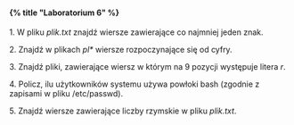 #### {% title "Laboratorium 6" %}

1\. W pliku *plik.txt* znajdź wiersze zawierające co
najmniej jeden znak.

2\. Znajdź w plikach *pl\** wiersze rozpoczynające się od cyfry.

3\. Znajdź pliki, zawierające wiersz w którym na
9 pozycji występuje litera *r*.

4\. Policz, ilu użytkowników systemu używa powłoki bash (zgodnie
z zapisami w pliku /etc/passwd).

5\. Znajdź wiersze zawierające liczby rzymskie w pliku *plik.txt*.
